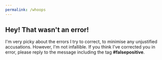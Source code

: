 ```yaml
---
permalink: /whoops
---
```


## Hey! That wasn't an error!

I'm very picky about the errors I try to correct, to minimise any unjustified accusations. However, I'm not infallible. If you think I've corrected you in error, please reply to the message including the tag **#falsepositive**.
